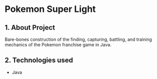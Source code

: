 # Pokemon Super Light

## 1. About Project
Bare-bones construction of the finding, capturing, battling, and training mechanics of the Pokemon franchise game in Java.

## 2. Technologies used
* Java
